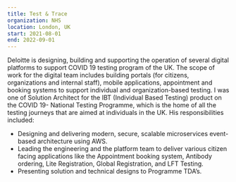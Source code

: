 ```yaml
---
title: Test & Trace
organization: NHS
location: London, UK
start: 2021-08-01
end: 2022-09-01
---
```


Deloitte is designing, building and supporting the operation of several digital platforms to support COVID 19 testing program of the UK. The scope of work for the digital team includes building portals (for citizens, organizations and internal staff), mobile applications, appointment and booking systems to support individual and organization-based testing.
I was one of Solution Architect for the IBT (Individual Based Testing) product on the COVID 19- National Testing Programme, which is the home of all the testing journeys that are aimed at individuals in the UK. His responsibilities included:
- Designing and delivering modern, secure, scalable microservices event-based architecture using AWS.
- Leading the engineering and the platform team to deliver various citizen facing applications like the Appointment booking system, Antibody ordering, Lite Registration, Global Registration, and LFT Testing.
- Presenting solution and technical designs to Programme TDA’s.

